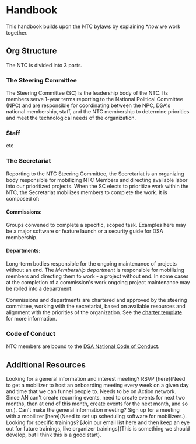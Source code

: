 # Handbook

This handbook builds upon the NTC [bylaws](/BYLAWS.md) by explaining **how* we work together.

## Org Structure

The NTC is divided into 3 parts.

### The Steering Committee

The Steering Committee (SC) is the leadership body of the NTC. Its members serve 1-year terms reporting to the National Political Committee (NPC) and are responsible for coordinating between the NPC, DSA's national membership, staff, and the NTC membership to determine priorities and meet the technological needs of the organization.

### Staff

etc

### The Secretariat

Reporting to the NTC Steering Committee, the Secretariat is an organizing body responsible for mobilizing NTC Members and directing available labor into our prioritized projects. When the SC elects to prioritize work within the NTC, the Secretariat mobilizes members to complete the work. It is composed of:

#### Commissions:
Groups convened to complete a specific, scoped task. Examples here may be a major software or feature launch or a security guide for DSA membership.

#### Departments:
 Long-term bodies responsible for the ongoing maintenance of projects without an end. The *Membership department* is responsible for mobilizing members and directing them to work - a project without end. In some cases at the completion of a commission's work ongoing project maintenance may be rolled into a department.

Commissions and departments are chartered and approved by the steering committee, working with the secretariat, based on available resources and alignment with the priorities of the organization. See the [charter template](charter-template-for-new-commissions-and-departments) for more information.

### Code of Conduct

NTC members are bound to the [DSA National Code of Conduct](https://www.dsausa.org/dsa-code-of-conduct-for-members/).

## Additional Resources
Looking for a general information and interest meeting? RSVP [here](Need to get a mobilizer to host an onboarding meeting every week on a given day and time that we can funnel people to. Needs to be on Action network. Since AN can't create recurring events, need to create events for next two months, then at end of this month, create events for the next month, and so on.).
Can’t make the general information meeting? Sign up for a meeting with a mobilizer [here](Need to set up scheduling software for mobilizers.).
Looking for specific trainings? [Join our email list here and then keep an eye out for future trainings, like organizer trainings](This is something we should develop, but I think this is a good start).
